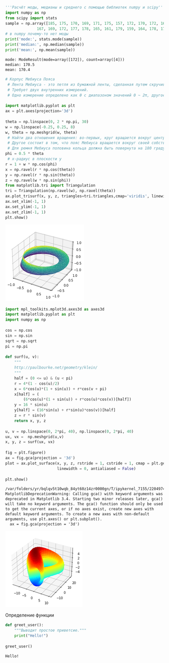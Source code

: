 ```python
'''Расчёт моды, медианы и среднего с помощью библиотек numpy и scipy'''
import numpy as np
from scipy import stats
sample = np.array([185, 175, 170, 169, 171, 175, 157, 172, 170, 172, 167, 173, 168, 167, 166,
              167, 169, 172, 177, 178, 165, 161, 179, 159, 164, 178, 172, 170, 173, 171])
# в numpy почему-то нет моды
print('mode:', stats.mode(sample))
print('median:', np.median(sample))
print('mean:', np.mean(sample))
```

    mode: ModeResult(mode=array([172]), count=array([4]))
    median: 170.5
    mean: 170.4



```python
# Корпус Мебиуса Пояса
 # Лента Мебиуса - это петля из бумажной ленты, сделанная путем скручивания листа бумаги на 180 градусов, а затем склеивания двух концов вместе.
 # Требует двух внутренних измерений.
 # Одно измерение определено как θ с диапазоном значений 0 ~ 2π, другое измерение - с диапазоном значений -1 ~ 1, указывающим ширину полосы Мёбиуса
    
import matplotlib.pyplot as plt    
ax = plt.axes(projection='3d')
    
theta = np.linspace(0, 2 * np.pi, 30)
w = np.linspace(-0.25, 0.25, 8)
w, theta = np.meshgrid(w, theta)
 # Найти два отношения вращения: во-первых, круг вращается вокруг центра круга (угол определяется как θ),
 # Другое состоит в том, что пояс Мебиуса вращается вокруг своей собственной оси координат (угол определяется как Φ).
 # Для ремня Мебиуса половина кольца должна быть повернута на 180 градусов, то есть ΔΦ = Δθ / 2
phi = 0.5 * theta
 # х-радиус в плоскости у
r = 1 + w * np.cos(phi)
x = np.ravel(r * np.cos(theta))
y = np.ravel(r * np.sin(theta))
z = np.ravel(w * np.sin(phi))
from matplotlib.tri import Triangulation
tri = Triangulation(np.ravel(w), np.ravel(theta))
ax.plot_trisurf(x, y, z, triangles=tri.triangles,cmap='viridis', linewidths=0.2)
ax.set_xlim(-1, 1)
ax.set_ylim(-1, 1)
ax.set_zlim(-1, 1)
plt.show()
```


    
![png](output_1_0.png)
    



```python
import mpl_toolkits.mplot3d.axes3d as axes3d
import matplotlib.pyplot as plt
import numpy as np
 
cos = np.cos
sin = np.sin
sqrt = np.sqrt
pi = np.pi
 
def surf(u, v):
    """
    http://paulbourke.net/geometry/klein/
    """
    half = (0 <= u) & (u < pi)
    r = 4*(1 - cos(u)/2)
    x = 6*cos(u)*(1 + sin(u)) + r*cos(v + pi)
    x[half] = (
        (6*cos(u)*(1 + sin(u)) + r*cos(u)*cos(v))[half])
    y = 16 * sin(u)
    y[half] = (16*sin(u) + r*sin(u)*cos(v))[half]
    z = r * sin(v)
    return x, y, z
 
u, v = np.linspace(0, 2*pi, 40), np.linspace(0, 2*pi, 40)
ux, vx =  np.meshgrid(u,v)
x, y, z = surf(ux, vx)
 
fig = plt.figure()
ax = fig.gca(projection = '3d')
plot = ax.plot_surface(x, y, z, rstride = 1, cstride = 1, cmap = plt.get_cmap('jet'),
                       linewidth = 0, antialiased = False)
 
plt.show()
```

    /var/folders/yr/bqlqv5t10wqb_84yt60z14zr0000gn/T/ipykernel_7155/2204974891.py:29: MatplotlibDeprecationWarning: Calling gca() with keyword arguments was deprecated in Matplotlib 3.4. Starting two minor releases later, gca() will take no keyword arguments. The gca() function should only be used to get the current axes, or if no axes exist, create new axes with default keyword arguments. To create a new axes with non-default arguments, use plt.axes() or plt.subplot().
      ax = fig.gca(projection = '3d')



    
![png](output_2_1.png)
    


Определение функции


```python
def greet_user():
    """Выводит простое приветсие."""
    print("Hello!")
    
greet_user()
```

    Hello!



```python

```
